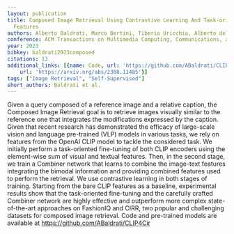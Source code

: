 ```yaml
---
layout: publication
title: Composed Image Retrieval Using Contrastive Learning And Task-oriented Clip-based
  Features
authors: Alberto Baldrati, Marco Bertini, Tiberio Uricchio, Alberto del Bimbo
conference: ACM Transactions on Multimedia Computing, Communications, and Applications
year: 2023
bibkey: baldrati2023composed
citations: 13
additional_links: [{name: Code, url: 'https://github.com/ABaldrati/CLIP4Cir'}, {name: Paper,
    url: 'https://arxiv.org/abs/2308.11485'}]
tags: ["Image Retrieval", "Self-Supervised"]
short_authors: Baldrati et al.
---
```

Given a query composed of a reference image and a relative caption, the
Composed Image Retrieval goal is to retrieve images visually similar to the
reference one that integrates the modifications expressed by the caption. Given
that recent research has demonstrated the efficacy of large-scale vision and
language pre-trained (VLP) models in various tasks, we rely on features from
the OpenAI CLIP model to tackle the considered task. We initially perform a
task-oriented fine-tuning of both CLIP encoders using the element-wise sum of
visual and textual features. Then, in the second stage, we train a Combiner
network that learns to combine the image-text features integrating the bimodal
information and providing combined features used to perform the retrieval. We
use contrastive learning in both stages of training. Starting from the bare
CLIP features as a baseline, experimental results show that the task-oriented
fine-tuning and the carefully crafted Combiner network are highly effective and
outperform more complex state-of-the-art approaches on FashionIQ and CIRR, two
popular and challenging datasets for composed image retrieval. Code and
pre-trained models are available at https://github.com/ABaldrati/CLIP4Cir